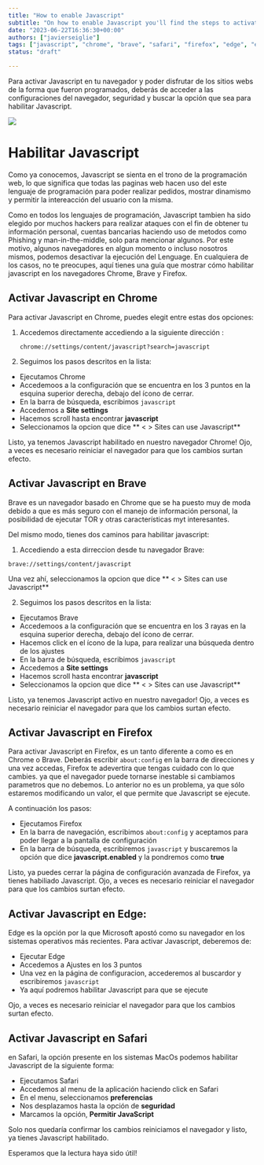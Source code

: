 ```yaml
---
title: "How to enable Javascript"
subtitle: "On how to enable Javascript you'll find the steps to activate Javascript on different browsers (Chrome, Brave, Firefox, Safari and Edge). Beign able to execute Javascript on our browser is fundamental."
date: "2023-06-22T16:36:30+00:00"
authors: ["javierseiglie"]
tags: ["javascript", "chrome", "brave", "safari", "firefox", "edge", "enable javascript"]
status: "draft"

---
```



Para activar Javascript en tu navegador y poder disfrutar de los sitios webs de la forma que fueron programados, deberás de acceder a las configuraciones del navegador, seguridad y buscar la opción que sea para habilitar Javascript.

![](https://i.imgur.com/LTf8fGo.png)

# Habilitar Javascript

Como ya conocemos, Javascript se sienta en el trono de la programación web, lo que significa que todas las paginas web hacen uso del este lenguaje de programación para poder realizar pedidos, mostrar dinamismo y permitir la intereacción del usuario con la misma. 

Como en todos los lenguajes de programación, Javascript tambien ha sido elegido por muchos hackers para realizar ataques con el fin de obtener tu información personal, cuentas bancarias haciendo uso de metodos como Phishing y man-in-the-middle, solo para mencionar algunos. Por este motivo, algunos navegadores en algun momento o incluso nosotros mismos, podemos desactivar la ejecución del Lenguage. En cualquiera de los casos, no te preocupes, aquí tienes una guía que mostrar cómo habilitar javascript en los navegadores Chrome, Brave y Firefox.

## Activar Javascript en Chrome

Para activar Javascript en Chrome, puedes elegit entre estas dos opciones:

1. Accedemos directamente accediendo a la siguiente dirección :

	`chrome://settings/content/javascript?search=javascript`

2. Seguimos los pasos descritos en la lista:
 - Ejecutamos Chrome
 - Accedemoos a la configuración que se encuentra en los 3 puntos en la esquina superior derecha, debajo del ícono de cerrar.
 - En la barra de búsqueda, escribimos `javascript` 
 - Accedemos a **Site settings**
 - Hacemos scroll hasta encontrar **javascript**
 - Seleccionamos la opcion que dice ** < > Sites can use Javascript**

Listo, ya tenemos Javascript habilitado en nuestro navegador Chrome! Ojo, a veces es necesario reiniciar el navegador para que los cambios surtan efecto.

## Activar Javascript en Brave

Brave es un navegador basado en Chrome que se ha puesto muy de moda debido a que es más seguro con el manejo de información personal, la posibilidad de ejecutar TOR y otras características myt interesantes.

Del mismo modo, tienes dos caminos para habilitar javascript:

1. Accediendo a esta dirreccion desde tu navegador Brave:

`brave://settings/content/javascript`

 Una vez ahí, seleccionamos la opcion que dice ** < > Sites can use Javascript**
 
2. Seguimos los pasos descritos en la lista:
 - Ejecutamos Brave
 - Accedemoos a la configuración que se encuentra en los 3 rayas en la esquina superior derecha, debajo del ícono de cerrar.
 - Hacemos click en el ícono de la lupa, para realizar una búsqueda dentro de los ajustes
 - En la barra de búsqueda, escribimos `javascript` 
 - Accedemos a **Site settings**
 - Hacemos scroll hasta encontrar **javascript**
 - Seleccionamos la opcion que dice ** < > Sites can use Javascript**

Listo, ya tenemos Javascript activo en nuestro navegador! Ojo, a veces es necesario reiniciar el navegador para que los cambios surtan efecto.

## Activar Javascript en Firefox

Para activar Javascript en Firefox, es un tanto diferente a como es en Chrome o Brave. Deberás escribir `about:config` en la barra de direcciones y una vez accedas, Firefox te adevertira que tengas cuidado con lo que cambies. ya que el navegador puede tornarse inestable si cambiamos parametros que no debemos. Lo anterior no es un problema, ya que sólo estaremos modificando un valor, el que permite que Javascript se ejecute.

A continuación los pasos:
- Ejecutamos Firefox 
- En la barra de navegación, escribimos `about:config` y aceptamos para poder llegar a la pantalla de configuración
- En la barra de búsqueda, escribiremos `javascript` y buscaremos la opción que dice **javascript.enabled** y la pondremos como **true**

Listo, ya puedes cerrar la página de configuración avanzada de Firefox, ya tienes habiliado Javascript. Ojo, a veces es necesario reiniciar el navegador para que los cambios surtan efecto.

## Activar Javascript en Edge:

Edge es la opción por la que Microsoft apostó como su navegador en los sistemas operativos más recientes. Para activar Javascript, deberemos de:

 - Ejecutar Edge
 - Accedemos a Ajustes en los 3 puntos
 - Una vez en la página de configuracion, accederemos al buscardor y escribiremos `javascript`
  - Ya aquí podremos habilitar Javascript para que se ejecute

Ojo, a veces es necesario reiniciar el navegador para que los cambios surtan efecto.

## Activar Javascript en Safari

en Safari, la opción presente en los sistemas MacOs  podemos habilitar Javascript de la siguiente forma:

- Ejecutamos Safari
- Accedemos al menu de la aplicación haciendo click en Safari
- En el menu, seleccionamos **preferencias**
- Nos desplazamos hasta la opción de **seguridad** 
- Marcamos la opción, **Permitir JavaScript**

Solo nos quedaría confirmar los cambios reiniciamos el navegador y listo, ya tienes Javascript habilitado.

Esperamos que la lectura haya sido útil!
